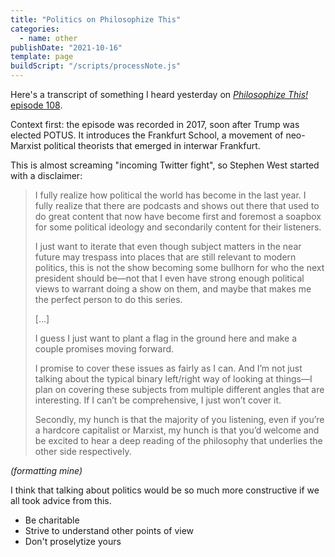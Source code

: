```yaml
---
title: "Politics on Philosophize This"
categories:
  - name: other
publishDate: "2021-10-16"
template: page
buildScript: "/scripts/processNote.js"
---
```


Here's a transcript of something I heard yesterday on [_Philosophize This!_ episode 108](https://www.philosophizethis.org/podcast/frankfurt-school-intro?rq=108).

Context first: the episode was recorded in 2017, soon after Trump was elected POTUS. It introduces the Frankfurt School, a movement of neo-Marxist political theorists that emerged in interwar Frankfurt.

This is almost screaming "incoming Twitter fight", so Stephen West started with a disclaimer:

> I fully realize how political the world has become in the last year. I fully realize that there are podcasts and shows out there that used to do great content that now have become first and foremost a soapbox for some political ideology and secondarily content for their listeners.
>
> I just want to iterate that even though subject matters in the near future may trespass into places that are still relevant to modern politics, this is not the show becoming some bullhorn for who the next president should be—not that I even have strong enough political views to warrant doing a show on them, and maybe that makes me the perfect person to do this series.
>
> [...]
>
> I guess I just want to plant a flag in the ground here and make a couple promises moving forward.
>
> I promise to cover these issues as fairly as I can. And I’m not just talking about the typical binary left/right way of looking at things—I plan on covering these subjects from multiple different angles that are interesting. If I can’t be comprehensive, I just won’t cover it.
>
> Secondly, my hunch is that the majority of you listening, even if you’re a hardcore capitalist or Marxist, my hunch is that you’d welcome and be excited to hear a deep reading of the philosophy that underlies the other side respectively.

_(formatting mine)_

I think that talking about politics would be so much more constructive if we all took advice from this.

- Be charitable
- Strive to understand other points of view
- Don't proselytize yours
